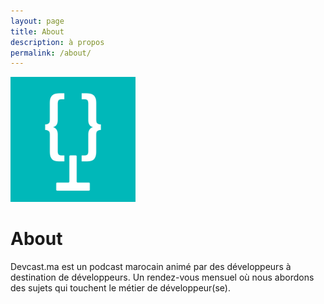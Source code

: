 ```yaml
---
layout: page
title: About
description: à propos
permalink: /about/
---
```


<img class="img-rounded" src="/assets/img/uploads/devcast.ma.png" alt="Podcast marocain" width="200">

# About

Devcast.ma est un podcast marocain animé par des développeurs à destination de développeurs. Un rendez-vous mensuel où nous abordons des sujets qui touchent le métier de développeur(se).
